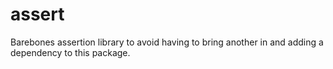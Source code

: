 # assert

Barebones assertion library to avoid having to bring another in and adding a dependency to this package.
